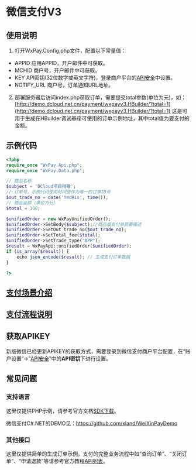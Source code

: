 # 微信支付V3

## 使用说明
1. 打开WxPay.Config.php文件，配置以下常量值：
 - APPID
 应用APPID，开户邮件中可获取。
 - MCHID
 商户号，开户邮件中可获取。
 - KEY
 API密钥(32位数字或英文字符)，登录商户平台的[API安全](https://pay.weixin.qq.com/index.php/account/api_cert)中设置。
 - NOTIFY_URL
 商户号，订单通知URL地址。
2. 部署服务器后访问index.php获取订单，需要提交total参数(单位为元)，如：
[http://demo.dcloud.net.cn/payment/wxpayv3.HBuilder/?total=1](http://demo.dcloud.net.cn/payment/wxpayv3.HBuilder/?total=1)
这是可用于生成在HBuilder调试基座可使用的订单示例地址，其中total值为要支付的金额。

## 示例代码
```php
<?php
require_once "WxPay.Api.php";
require_once "WxPay.Data.php";

// 商品名称
$subject = 'DCloud项目捐赠';
// 订单号，示例代码使用时间值作为唯一的订单ID号
$out_trade_no = date('YmdHis', time());
// 商品金额（单位为分）
$total = 100;

$unifiedOrder = new WxPayUnifiedOrder();
$unifiedOrder->SetBody($subject);//商品或支付单简要描述
$unifiedOrder->SetOut_trade_no($out_trade_no);
$unifiedOrder->SetTotal_fee($total);
$unifiedOrder->SetTrade_type("APP");
$result = WxPayApi::unifiedOrder($unifiedOrder);
if (is_array($result)) {
    echo json_encode($result); // 生成支付订单数据
}

?>
```

## [支付场景介绍](https://pay.weixin.qq.com/wiki/doc/api/app.php?chapter=8_1)

## [支付流程说明](https://pay.weixin.qq.com/wiki/doc/api/app.php?chapter=8_3)

## 获取APIKEY
新版微信已经更新APIKEY的获取方式，需要登录到微信支付商户平台配置，在“账户设置”->“[API安全](https://pay.weixin.qq.com/index.php/account/api_cert)”中的**API密钥**下进行设置。

## 常见问题
### 支持语言
这里仅提供PHP示例，请参考官方文档[SDK下载](https://pay.weixin.qq.com/wiki/doc/api/app.php?chapter=11_1)。

微信支付C#.NET的DEMO见：https://github.com/xland/WeiXinPayDemo

### 其他接口
这里仅提供简单的生成订单示例，支付的完整业务流程中如“查询订单”、“关闭订单”、“申请退款”等请参考官方教程[API列表](https://pay.weixin.qq.com/wiki/doc/api/app.php?chapter=9_1)。
